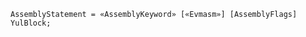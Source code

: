 <!-- This file is generated automatically by infrastructure scripts. Please don't edit by hand. -->

```{ .ebnf .slang-ebnf #AssemblyStatement }
AssemblyStatement = «AssemblyKeyword» [«Evmasm»] [AssemblyFlags] YulBlock;
```
